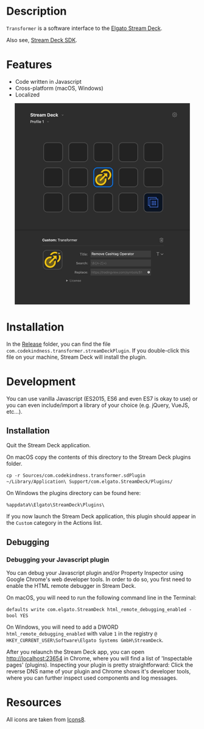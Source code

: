 # Description

`Transformer` is a software interface to the [Elgato Stream Deck](https://www.elgato.com/en/gaming/stream-deck).

Also see, [Stream Deck SDK](https://developer.elgato.com/documentation/stream-deck/sdk/overview/).

# Features

- Code written in Javascript
- Cross-platform (macOS, Windows)
- Localized

<p align="center">
    <img width="460" src="https://github.com/CodeKindness/streamdeck-transformer/blob/master/screenshot.jpg">
</p>

# Installation

In the [Release](./Release/) folder, you can find the file `com.codekindness.transformer.streamDeckPlugin`. If you double-click this file on your machine, Stream Deck will install the plugin.

# Development

You can use vanilla Javascript (ES2015, ES6 and even ES7 is okay to use) or you can even include/import a library of your choice (e.g. jQuery, VueJS, etc...).

## Installation

Quit the Stream Deck application.

On macOS copy the contents of this directory to the Stream Deck plugins folder.

```
cp -r Sources/com.codekindness.transformer.sdPlugin ~/Library/Application\ Support/com.elgato.StreamDeck/Plugins/
```

On Windows the plugins directory can be found here:

```
%appdata%\Elgato\StreamDeck\Plugins\
```

If you now launch the Stream Deck application, this plugin should appear in the `Custom` category in the Actions list.

## Debugging

### Debugging your Javascript plugin

You can debug your Javascript plugin and/or Property Inspector using Google Chrome's web developer tools. In order to do so, you first need to enable the HTML remote debugger in Stream Deck.

On macOS, you will need to run the following command line in the Terminal:
```
defaults write com.elgato.StreamDeck html_remote_debugging_enabled -bool YES
```

On Windows, you will need to add a DWORD `html_remote_debugging_enabled` with value `1` in the registry `@ HKEY_CURRENT_USER\Software\Elgato Systems GmbH\StreamDeck`.

After you relaunch the Stream Deck app, you can open [http://localhost:23654](http://localhost:23654) in Chrome, where you will find a list of 'Inspectable pages' (plugins). Inspecting your plugin is pretty straightforward: Click the reverse DNS name of your plugin and Chrome shows it's developer tools, where you can further inspect used components and log messages.

# Resources

All icons are taken from [Icons8](https://icons8.com).
